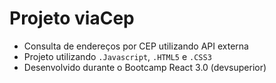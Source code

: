 # Projeto viaCep
* Consulta de endereços por CEP utilizando API externa
* Projeto utilizando `.Javascript`, `.HTML5` e `.CSS3`
* Desenvolvido durante o Bootcamp React 3.0 (devsuperior)

